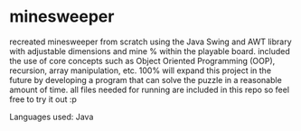 # minesweeper 
recreated minesweeper from scratch using the Java Swing and AWT library with adjustable dimensions and mine % within the playable board. included the use of core concepts such as Object Oriented Programming (OOP), recursion, array manipulation, etc. 100% will expand this project in the future by developing a program that can solve the puzzle in a reasonable amount of time. all files needed for running are included in this repo so feel free to try it out :p

Languages used: Java
